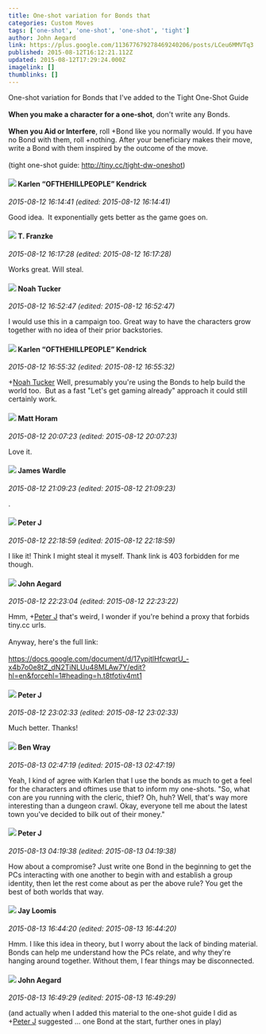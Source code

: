 ```yaml
---
title: One-shot variation for Bonds that
categories: Custom Moves
tags: ['one-shot', 'one-shot', 'one-shot', 'tight']
author: John Aegard
link: https://plus.google.com/113677679278469240206/posts/LCeu6MMVTq3
published: 2015-08-12T16:12:21.112Z
updated: 2015-08-12T17:29:24.000Z
imagelink: []
thumblinks: []
---
```


One-shot variation for Bonds that I&#39;ve added to the Tight One-Shot Guide<br /><br /><b>When you make a character for a one-shot</b>, don&#39;t write any Bonds.<br /><br /><b>When you Aid or Interfere</b>, roll +Bond like you normally would. If you have no Bond with them, roll +nothing. After your beneficiary makes their move, write a Bond with them inspired by the outcome of the move.﻿<br /><br />(tight one-shot guide: <a href="http://tiny.cc/tight-dw-oneshot" class="ot-anchor">http://tiny.cc/tight-dw-oneshot</a>)
<div id='comment z13pcfzprkqaxxtfm22jhr1ahvejx5pbo04'>
  <h4><img src='{{site.baseurl}}//images/avatars/108408137525442565511_photo.jpg'> Karlen “OFTHEHILLPEOPLE” Kendrick</h4>
      <p><cite>2015-08-12 16:14:41 (edited: 2015-08-12 16:14:41)</cite></p>
        <p>Good idea.  It exponentially gets better as the game goes on.</p>
</div>
        

<div id='comment z13pcfzprkqaxxtfm22jhr1ahvejx5pbo04'>
  <h4><img src='{{site.baseurl}}//images/avatars/110330901807759406775_photo.jpg'> T. Franzke</h4>
      <p><cite>2015-08-12 16:17:28 (edited: 2015-08-12 16:17:28)</cite></p>
        <p>Works great. Will steal.</p>
</div>
        

<div id='comment z13pcfzprkqaxxtfm22jhr1ahvejx5pbo04'>
  <h4><img src='{{site.baseurl}}//images/avatars/107427721230797057337_photo.jpg'> Noah Tucker</h4>
      <p><cite>2015-08-12 16:52:47 (edited: 2015-08-12 16:52:47)</cite></p>
        <p>I would use this in a campaign too. Great way to have the characters grow together with no idea of their prior backstories.</p>
</div>
        

<div id='comment z13pcfzprkqaxxtfm22jhr1ahvejx5pbo04'>
  <h4><img src='{{site.baseurl}}//images/avatars/108408137525442565511_photo.jpg'> Karlen “OFTHEHILLPEOPLE” Kendrick</h4>
      <p><cite>2015-08-12 16:55:32 (edited: 2015-08-12 16:55:32)</cite></p>
        <p><span class="proflinkWrapper"><span class="proflinkPrefix">+</span><a class="proflink" href="https://plus.google.com/107427721230797057337" oid="107427721230797057337">Noah Tucker</a></span> Well, presumably you&#39;re using the Bonds to help build the world too.  But as a fast &quot;Let&#39;s get gaming already&quot; approach it could still certainly work.</p>
</div>
        

<div id='comment z13pcfzprkqaxxtfm22jhr1ahvejx5pbo04'>
  <h4><img src='{{site.baseurl}}//images/avatars/105472060898626050077_photo.jpg'> Matt Horam</h4>
      <p><cite>2015-08-12 20:07:23 (edited: 2015-08-12 20:07:23)</cite></p>
        <p>Love it.</p>
</div>
        

<div id='comment z13pcfzprkqaxxtfm22jhr1ahvejx5pbo04'>
  <h4><img src='{{site.baseurl}}//images/avatars/105841702863414075175_photo.jpg'> James Wardle</h4>
      <p><cite>2015-08-12 21:09:23 (edited: 2015-08-12 21:09:23)</cite></p>
        <p>.</p>
</div>
        

<div id='comment z13pcfzprkqaxxtfm22jhr1ahvejx5pbo04'>
  <h4><img src='{{site.baseurl}}//images/avatars/113692337653837882568_photo.jpg'> Peter J</h4>
      <p><cite>2015-08-12 22:18:59 (edited: 2015-08-12 22:18:59)</cite></p>
        <p>I like it! Think I might steal it myself. Thank link is 403 forbidden for me though.</p>
</div>
        

<div id='comment z13pcfzprkqaxxtfm22jhr1ahvejx5pbo04'>
  <h4><img src='{{site.baseurl}}//images/avatars/113677679278469240206_photo.jpg'> John Aegard</h4>
      <p><cite>2015-08-12 22:23:04 (edited: 2015-08-12 22:23:22)</cite></p>
        <p>Hmm, <span class="proflinkWrapper"><span class="proflinkPrefix">+</span><a class="proflink" href="https://plus.google.com/113692337653837882568" oid="113692337653837882568">Peter J</a></span> that&#39;s weird, I wonder if you&#39;re behind a proxy that forbids tiny.cc urls.<br /><br />Anyway, here&#39;s the full link:<br /><br /><a href="https://docs.google.com/document/d/17ypjtlHfcwqrU_-x4b7o0e8tZ_dN2TiNLUu48MLAw7Y/edit?hl=en&amp;forcehl=1#heading=h.t8tfotiv4mt1" class="ot-anchor">https://docs.google.com/document/d/17ypjtlHfcwqrU_-x4b7o0e8tZ_dN2TiNLUu48MLAw7Y/edit?hl=en&amp;forcehl=1#heading=h.t8tfotiv4mt1</a></p>
</div>
        

<div id='comment z13pcfzprkqaxxtfm22jhr1ahvejx5pbo04'>
  <h4><img src='{{site.baseurl}}//images/avatars/113692337653837882568_photo.jpg'> Peter J</h4>
      <p><cite>2015-08-12 23:02:33 (edited: 2015-08-12 23:02:33)</cite></p>
        <p>Much better. Thanks!</p>
</div>
        

<div id='comment z13pcfzprkqaxxtfm22jhr1ahvejx5pbo04'>
  <h4><img src='{{site.baseurl}}//images/avatars/117478240607286855024_photo.jpg'> Ben Wray</h4>
      <p><cite>2015-08-13 02:47:19 (edited: 2015-08-13 02:47:19)</cite></p>
        <p>Yeah, I kind of agree with Karlen that I use the bonds as much to get a feel for the characters and oftimes use that to inform my one-shots. &quot;So, what con are you running with the cleric, thief? Oh, huh? Well, that&#39;s way more interesting than a dungeon crawl. Okay, everyone tell me about the latest town you&#39;ve decided to bilk out of their money.&quot;</p>
</div>
        

<div id='comment z13pcfzprkqaxxtfm22jhr1ahvejx5pbo04'>
  <h4><img src='{{site.baseurl}}//images/avatars/113692337653837882568_photo.jpg'> Peter J</h4>
      <p><cite>2015-08-13 04:19:38 (edited: 2015-08-13 04:19:38)</cite></p>
        <p>How about a compromise? Just write one Bond in the beginning to get the PCs interacting with one another to begin with and establish a group identity, then let the rest come about as per the above rule? You get the best of both worlds that way.</p>
</div>
        

<div id='comment z13pcfzprkqaxxtfm22jhr1ahvejx5pbo04'>
  <h4><img src='{{site.baseurl}}//images/avatars/108675152561638840017_photo.jpg'> Jay Loomis</h4>
      <p><cite>2015-08-13 16:44:20 (edited: 2015-08-13 16:44:20)</cite></p>
        <p>Hmm. I like this idea in theory, but I worry about the lack of binding material. Bonds can help me understand how the PCs relate, and why they&#39;re hanging around together. Without them, I fear things may be disconnected.</p>
</div>
        

<div id='comment z13pcfzprkqaxxtfm22jhr1ahvejx5pbo04'>
  <h4><img src='{{site.baseurl}}//images/avatars/113677679278469240206_photo.jpg'> John Aegard</h4>
      <p><cite>2015-08-13 16:49:29 (edited: 2015-08-13 16:49:29)</cite></p>
        <p>(and actually when I added this material to the one-shot guide I did as <span class="proflinkWrapper"><span class="proflinkPrefix">+</span><a class="proflink" href="https://plus.google.com/113692337653837882568" oid="113692337653837882568">Peter J</a></span> suggested ... one Bond at the start, further ones in play)</p>
</div>
        